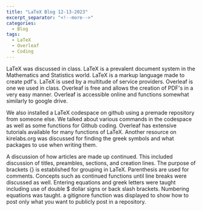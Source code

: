 ```yaml
---
title: "LaTeX Blog 12-13-2023"
excerpt_separator: "<!--more-->"
categories:
  - Blog
tags:
  - LaTeX
  - Overleaf
  - Coding
---
```



LaTeX was discussed in class. LaTeX is a prevalent document system in the Mathematics and Statistics world.   LaTeX is a markup language made to create pdf's.  LaTeX is used by a multitude of service providers.  Overleaf is  one we used in class. Overleaf is free and allows the creation of PDF's in a very easy manner.   Overleaf is accessible online and functions somewhat similarly to google drive.  
<p> We also installed a LaTeX codespace on github using a premade repository from someone else.  We talked about various commands in the codespace as well as some functions for Github coding.  Overleaf has extensive tutorials available for many functions of LaTeX.  Another resource on kirelabs.org was discussed for finding the greek symbols and what packages to use when writing them.  

<p> A discussion of how articles are made up continued.   This included discussion of titles, preambles, sections, and creation lines.   The purpose of brackets {} is established for grouping in LaTeX.  Parenthesis are used for comments.  Concepts such as continued functions until line breaks were discussed as well.  Entering equations and greek letters were taught including use of double $ dollar signs or back slash brackets.  Numbering equations was taught.  a gitignore function was displayed to show how to post only what you want to publicly post in a repository.  